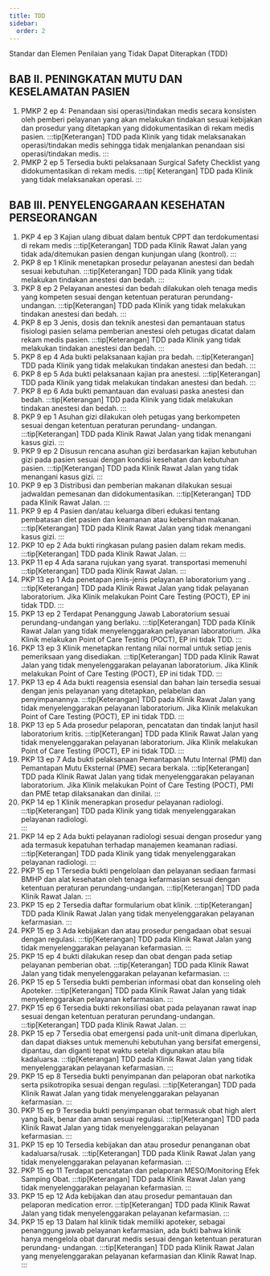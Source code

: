 ```yaml
---
title: TDD
sidebar:
  order: 2
---
```


Standar dan Elemen Penilaian yang Tidak Dapat Diterapkan (TDD)

## BAB II. PENINGKATAN MUTU DAN KESELAMATAN PASIEN
1. PMKP 2 ep 4: Penandaan sisi operasi/tindakan medis secara konsisten oleh pemberi pelayanan yang akan melakukan tindakan sesuai kebijakan dan prosedur yang ditetapkan yang didokumentasikan di rekam medis pasien. 
    :::tip[Keterangan]
    TDD pada Klinik yang tidak melaksanakan operasi/tindakan medis sehingga tidak menjalankan penandaan sisi operasi/tindakan medis. 
    :::
2. PMKP 2 ep 5 Tersedia bukti pelaksanaan Surgical Safety Checklist yang didokumentasikan di rekam medis.
    :::tip[ Keterangan]
    TDD pada Klinik yang tidak melaksanakan operasi. 
    :::


## BAB III. PENYELENGGARAAN KESEHATAN PERSEORANGAN
1. PKP 4 ep 3 Kajian ulang dibuat dalam bentuk CPPT dan terdokumentasi di rekam medis 
    :::tip[Keterangan]
    TDD pada Klinik Rawat Jalan yang tidak ada/ditemukan pasien dengan kunjungan ulang (kontrol). 
    :::
2. PKP 8 ep 1 Klinik menetapkan prosedur pelayanan anestesi dan bedah sesuai kebutuhan. 
    :::tip[Keterangan]
    TDD pada Klinik yang tidak melakukan tindakan anestesi dan bedah. 
    :::
3. PKP 8 ep 2 Pelayanan anestesi dan bedah dilakukan oleh tenaga medis yang kompeten sesuai dengan ketentuan peraturan perundang-undangan. 
    :::tip[Keterangan]
    TDD pada Klinik yang tidak melakukan tindakan anestesi dan bedah. 
    :::
4. PKP 8 ep 3 Jenis, dosis dan teknik anestesi dan pemantauan status fisiologi pasien selama pemberian anestesi oleh petugas dicatat dalam rekam medis pasien.
    :::tip[Keterangan]
    TDD pada Klinik yang tidak melakukan tindakan anestesi dan bedah. 
    :::
5. PKP 8 ep 4 Ada bukti pelaksanaan kajian pra bedah. 
    :::tip[Keterangan]
    TDD pada Klinik yang tidak melakukan tindakan anestesi dan bedah. 
    :::
6. PKP 8 ep 5 Ada bukti pelaksanaan kajian pra anestesi. 
    :::tip[Keterangan]
    TDD pada Klinik yang tidak melakukan tindakan anestesi dan bedah. 
   :::
7.  PKP 8 ep 6 Ada bukti pemantauan dan evaluasi paska anestesi dan bedah. 
    :::tip[Keterangan]
    TDD pada Klinik yang tidak melakukan tindakan anestesi dan bedah. 
    :::
8. PKP 9 ep 1 Asuhan gizi dilakukan oleh petugas yang berkompeten sesuai dengan ketentuan peraturan perundang- undangan. 
    :::tip[Keterangan]
    TDD pada Klinik Rawat Jalan yang tidak menangani kasus gizi. 
    :::
9. PKP 9 ep 2 Disusun rencana asuhan gizi berdasarkan kajian kebutuhan gizi pada pasien sesuai dengan kondisi kesehatan dan kebutuhan pasien. 
    :::tip[Keterangan]
    TDD pada Klinik Rawat Jalan yang tidak menangani kasus gizi. 
    :::
10. PKP 9 ep 3 Distribusi dan pemberian makanan dilakukan sesuai jadwaldan pemesanan dan didokumentasikan. 
    :::tip[Keterangan]
    TDD pada Klinik Rawat Jalan. 
    :::
11. PKP 9 ep 4 Pasien dan/atau keluarga diberi edukasi tentang pembatasan diet pasien dan keamanan atau kebersihan makanan. 
    :::tip[Keterangan]
    TDD pada Klinik Rawat Jalan yang tidak menangani kasus gizi. 
    :::
12. PKP 10 ep 2 Ada bukti ringkasan pulang pasien dalam rekam medis. 
    :::tip[Keterangan]
    TDD pada Klinik Rawat Jalan. 
    :::
13. PKP 11 ep 4 Ada sarana rujukan yang syarat. transportasi memenuhi 
    :::tip[Keterangan]
    TDD pada Klinik Rawat Jalan. 
    :::
14. PKP 13 ep 1 Ada penetapan jenis-jenis pelayanan laboratorium yang . 
    :::tip[Keterangan]
    TDD pada Klinik Rawat Jalan yang tidak pelayanan laboratorium. Jika Klinik melakukan Point Care Testing (POCT), EP ini tidak TDD.
    :::
15. PKP 13 ep 2 Terdapat Penanggung Jawab Laboratorium sesuai perundang-undangan yang berlaku. 
    :::tip[Keterangan]
    TDD pada Klinik Rawat Jalan yang tidak menyelenggarakan pelayanan laboratorium. Jika Klinik melakukan Point of Care Testing (POCT), EP ini tidak TDD.
    :::
16. PKP 13 ep 3 Klinik menetapkan rentang nilai normal untuk setiap jenis pemeriksaan yang disediakan. 
    :::tip[Keterangan]
    TDD pada Klinik Rawat Jalan yang tidak menyelenggarakan pelayanan laboratorium. Jika Klinik melakukan Point of Care Testing (POCT), EP ini tidak TDD.
    :::
17. PKP 13 ep 4 Ada bukti reagensia esensial dan bahan lain tersedia sesuai dengan jenis pelayanan yang ditetapkan, pelabelan dan penyimpanannya. 
    :::tip[Keterangan]
    TDD pada Klinik Rawat Jalan yang tidak menyelenggarakan pelayanan laboratorium. Jika Klinik melakukan Point of Care Testing (POCT), EP ini tidak TDD.
    :::
18. PKP 13 ep 5 Ada prosedur pelaporan, pencatatan dan tindak lanjut hasil laboratorium kritis. 
    :::tip[Keterangan]
    TDD pada Klinik Rawat Jalan yang tidak menyelenggarakan pelayanan laboratorium. Jika Klinik melakukan Point of Care Testing (POCT), EP ini tidak TDD. 
    :::
19. PKP 13 ep 7 Ada bukti pelaksanaan Pemantapan Mutu Internal (PMI) dan Pemantapan Mutu Eksternal (PME) secara berkala. 
    :::tip[Keterangan]
    TDD pada Klinik Rawat Jalan yang tidak menyelenggarakan pelayanan laboratorium. Jika Klinik melakukan Point of Care Testing (POCT), PMI dan PME tetap dilaksanakan dan dinilai. 
    :::
20. PKP 14 ep 1 Klinik menerapkan prosedur pelayanan radiologi. 
    :::tip[Keterangan]
    TDD pada Klinik yang tidak menyelenggarakan pelayanan radiologi.  
    :::
21. PKP 14 ep 2 Ada bukti pelayanan radiologi sesuai dengan prosedur yang ada termasuk kepatuhan terhadap manajemen keamanan radiasi. 
    :::tip[Keterangan]
    TDD pada Klinik yang tidak menyelenggarakan pelayanan radiologi. 
    :::
22. PKP 15 ep 1 Tersedia bukti pengelolaan dan pelayanan sediaan farmasi BMHP dan alat kesehatan oleh tenaga kefarmasian sesuai dengan ketentuan peraturan perundang-undangan. 
    :::tip[Keterangan]
    TDD pada Klinik Rawat Jalan. 
    :::
23. PKP 15 ep 2 Tersedia daftar formularium obat klinik. 
    :::tip[Keterangan]
    TDD pada Klinik Rawat Jalan yang tidak menyelenggarakan pelayanan kefarmasian. 
    :::
24. PKP 15 ep 3 Ada kebijakan dan atau prosedur pengadaan obat sesuai dengan regulasi. 
    :::tip[Keterangan]
    TDD pada Klinik Rawat Jalan yang tidak menyelenggarakan pelayanan kefarmasian. 
    :::
25. PKP 15 ep 4 bukti dilakukan   resep dan  obat dengan pada setiap pelayanan pemberian obat. 
    :::tip[Keterangan]
    TDD pada Klinik Rawat Jalan yang tidak menyelenggarakan pelayanan kefarmasian. 
    :::
26. PKP 15 ep 5 Tersedia bukti pemberian informasi obat dan konseling oleh Apoteker. 
    :::tip[Keterangan]
    TDD pada Klinik Rawat Jalan yang tidak menyelenggarakan pelayanan kefarmasian. 
    :::
27. PKP 15 ep 6 Tersedia bukti rekonsiliasi obat pada pelayanan rawat inap sesuai dengan ketentuan peraturan perundang-undangan. 
    :::tip[Keterangan]
    TDD pada Klinik Rawat Jalan. 
    :::
28. PKP 15 ep 7 Tersedia obat emergensi pada unit-unit dimana diperlukan, dan dapat diakses untuk memenuhi kebutuhan yang bersifat emergensi, dipantau, dan diganti tepat waktu setelah digunakan atau bila kadaluarsa. 
    :::tip[Keterangan]
    TDD pada Klinik Rawat Jalan yang tidak menyelenggarakan pelayanan kefarmasian. 
    :::
29. PKP 15 ep 8 Tersedia bukti penyimpanan dan pelaporan obat  narkotika serta psikotropika sesuai dengan regulasi. 
    :::tip[Keterangan]
    TDD pada Klinik Rawat Jalan yang tidak menyelenggarakan pelayanan kefarmasian. 
    :::
30. PKP 15 ep 9 Tersedia bukti penyimpanan obat termasuk obat high alert yang baik, benar dan aman sesuai regulasi. 
    :::tip[Keterangan]
    TDD pada Klinik Rawat Jalan yang tidak menyelenggarakan pelayanan kefarmasian. 
    :::
31. PKP 15 ep 10 Tersedia kebijakan dan atau prosedur penanganan obat kadaluarsa/rusak. 
    :::tip[Keterangan]
    TDD pada Klinik Rawat Jalan yang tidak menyelenggarakan pelayanan kefarmasian. 
    :::
32. PKP 15 ep 11 Terdapat pencatatan dan pelaporan MESO/Monitoring Efek Samping Obat. 
    :::tip[Keterangan]
    TDD pada Klinik Rawat Jalan yang tidak menyelenggarakan pelayanan kefarmasian. 
    :::
33. PKP 15 ep 12 Ada kebijakan dan atau prosedur pemantauan dan pelaporan medication error. 
    :::tip[Keterangan]
    TDD pada Klinik Rawat Jalan yang tidak menyelenggarakan pelayanan kefarmasian. 
    :::
34. PKP 15 ep 13 Dalam hal klinik tidak memiliki apoteker, sebagai penanggung jawab pelayanan kefarmasian, ada bukti bahwa klinik hanya mengelola obat darurat medis sesuai dengan ketentuan peraturan perundang- undangan. 
    :::tip[Keterangan]
    TDD pada Klinik Rawat Jalan yang menyelenggarakan pelayanan kefarmasian dan Klinik Rawat Inap. 
    :::
